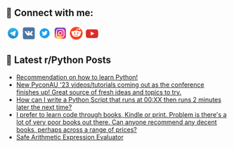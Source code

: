 ## 🔎 Connect with me:
[<img src="https://github.com/bullbesh/bullbesh/blob/main/images/Telegram.png" width="32" height="32" />](https://t.me/bullbesh)
[<img src="https://github.com/bullbesh/bullbesh/blob/main/images/VK.png" width="32" height="32" />](https://vk.com/bullbesh)
[<img src="https://github.com/bullbesh/bullbesh/blob/main/images/Twitter.png" width="32" height="32" />](https://twitter.com/bullbesh1)
[<img src="https://github.com/bullbesh/bullbesh/blob/main/images/Instagram.png" width="32" height="32" />](https://www.instagram.com/bullbesh)
[<img src="https://github.com/bullbesh/bullbesh/blob/main/images/Reddit.png" width="32" height="32" />](https://www.reddit.com/user/bullbesh)
[<img src="https://github.com/bullbesh/bullbesh/blob/main/images/YouTube.png" width="32" height="32" />](https://www.youtube.com/channel/UCtfjRs6uzgq5mfm8S06WTcg)

## 📕 Latest r/Python Posts
<!-- BLOG-POST-LIST:START -->
- [Recommendation on how to learn Python!](https://www.reddit.com/r/Python/comments/15w54yn/recommendation_on_how_to_learn_python/)
- [New PyconAU &#39;23 videos/tutorials coming out as the conference finishes up! Great source of fresh ideas and topics to try.](https://www.reddit.com/r/Python/comments/15w44zn/new_pyconau_23_videostutorials_coming_out_as_the/)
- [How can I write a Python Script that runs at 00:XX then runs 2 minutes later the next time?](https://www.reddit.com/r/Python/comments/15vzefv/how_can_i_write_a_python_script_that_runs_at_00xx/)
- [I prefer to learn code through books, Kindle or print. Problem is there&#39;s a lot of very poor books out there. Can anyone recommend any decent books, perhaps across a range of prices?](https://www.reddit.com/r/Python/comments/15vx5mt/i_prefer_to_learn_code_through_books_kindle_or/)
- [Safe Arithmetic Expression Evaluator](https://www.reddit.com/r/Python/comments/15vw439/safe_arithmetic_expression_evaluator/)
<!-- BLOG-POST-LIST:END -->
